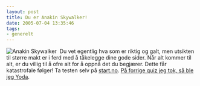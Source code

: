 ```yaml
---
layout: post
title: Du er Anakin Skywalker!
date: 2005-07-04 13:35:46
tags: 
- generelt
---
```

<img src="http://pjatt.net/wp-content/anakin.jpg" alt="Anakin Skywalker" align="left" style="padding-right: 5px;" />

Du vet egentlig hva som er riktig og galt, men utsikten til større makt er i ferd med å tåkelegge dine gode sider. Når alt kommer til alt, er du villig til å ofre alt for å oppnå det du begjærer. Dette får katastrofale følger! Ta testen selv på <a href="http://www.start.no/quiz/quiz.html?quiz_id=331">start.no</a>. <a href="http://pjatt.net/2005/05/28/hvem-er-du-i-star-wars/">På forrige quiz jeg tok, så ble jeg Yoda</a>.
